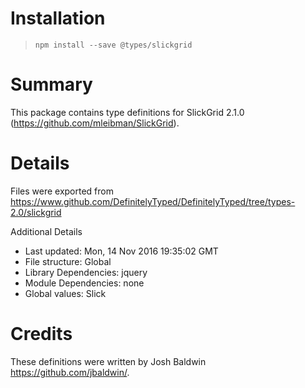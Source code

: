 # Installation
> `npm install --save @types/slickgrid`

# Summary
This package contains type definitions for SlickGrid 2.1.0 (https://github.com/mleibman/SlickGrid).

# Details
Files were exported from https://www.github.com/DefinitelyTyped/DefinitelyTyped/tree/types-2.0/slickgrid

Additional Details
 * Last updated: Mon, 14 Nov 2016 19:35:02 GMT
 * File structure: Global
 * Library Dependencies: jquery
 * Module Dependencies: none
 * Global values: Slick

# Credits
These definitions were written by Josh Baldwin <https://github.com/jbaldwin/>.
